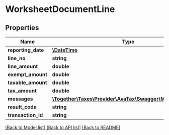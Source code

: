 # WorksheetDocumentLine

## Properties
Name | Type | Description | Notes
------------ | ------------- | ------------- | -------------
**reporting_date** | [**\DateTime**](\DateTime.md) |  | [optional] 
**line_no** | **string** |  | [optional] 
**line_amount** | **double** |  | [optional] 
**exempt_amount** | **double** |  | [optional] 
**taxable_amount** | **double** |  | [optional] 
**tax_amount** | **double** |  | [optional] 
**messages** | [**\Together\Taxes\Provider\AvaTax\Swagger\Model\Message[]**](Message.md) |  | [optional] 
**result_code** | **string** |  | [optional] 
**transaction_id** | **string** |  | [optional] 

[[Back to Model list]](../README.md#documentation-for-models) [[Back to API list]](../README.md#documentation-for-api-endpoints) [[Back to README]](../README.md)


